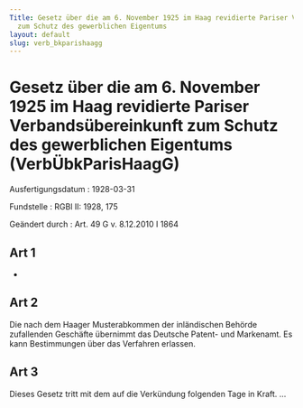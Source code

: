 ```yaml
---
Title: Gesetz über die am 6. November 1925 im Haag revidierte Pariser Verbandsübereinkunft
  zum Schutz des gewerblichen Eigentums
layout: default
slug: verb_bkparishaagg
---
```


# Gesetz über die am 6. November 1925 im Haag revidierte Pariser Verbandsübereinkunft zum Schutz des gewerblichen Eigentums (VerbÜbkParisHaagG)

Ausfertigungsdatum
:   1928-03-31

Fundstelle
:   RGBl II: 1928, 175

Geändert durch
:   Art. 49 G v. 8.12.2010 I 1864



## Art 1

-


## Art 2

Die nach dem Haager Musterabkommen der inländischen Behörde
zufallenden Geschäfte übernimmt das Deutsche Patent- und Markenamt. Es
kann Bestimmungen über das Verfahren erlassen.


## Art 3

Dieses Gesetz tritt mit dem auf die Verkündung folgenden Tage in
Kraft. ...

